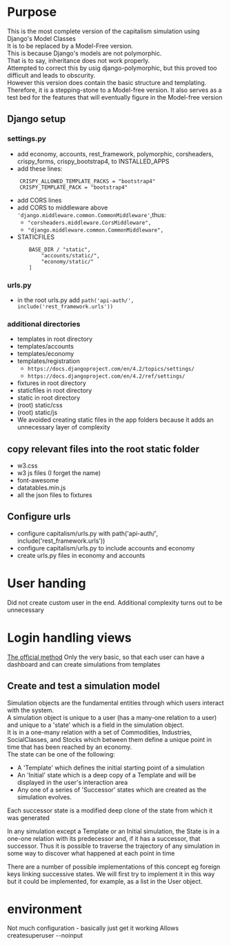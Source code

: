 # Purpose
This is the most complete version of the capitalism simulation using Django's Model Classes  
It is to be replaced by a Model-Free version.  
This is because Django's models are not polymorphic.  
That is to say, inheritance does not work properly.  
Attempted to correct this by usig django-polymorphic, but this proved too difficult and leads to obscurity.  
However this version does contain the basic structure and templating.
Therefore, it is a stepping-stone to a Model-free version.
It also serves as a test bed for the features that will eventually figure in the Model-free version
## Django setup
### settings.py
* add economy, accounts, rest_framework, polymorphic, corsheaders, crispy_forms, crispy_bootstrap4, to INSTALLED_APPS
* add these lines:
```
    CRISPY_ALLOWED_TEMPLATE_PACKS = "bootstrap4"
    CRISPY_TEMPLATE_PACK = "bootstrap4"
```
* add CORS lines
* add CORS to middleware above ``'django.middleware.common.CommonMiddleware'``,thus:
  * ``"corsheaders.middleware.CorsMiddleware",``
  * ``"django.middleware.common.CommonMiddleware",``
* STATICFILES
 ```STATICFILES_DIRS = [
        BASE_DIR / "static",
            "accounts/static/",
            "economy/static/"
        ]
```
### urls.py
* in the root urls.py add ``path('api-auth/', include('rest_framework.urls'))``
### additional directories
* templates in root directory
* templates/accounts
* templates/economy
* templates/registration
  * ``https://docs.djangoproject.com/en/4.2/topics/settings/``
  * ``https://docs.djangoproject.com/en/4.2/ref/settings/``
* fixtures in root directory
* staticfiles in root directory
* static in root directory
* (root) static/css
* (root) static/js
* We avoided creating static files in the app folders because it adds an unnecessary layer of complexity  
## copy relevant files into the root static folder
* w3.css
* w3 js files (I forget the name)
* font-awesome
* datatables.min.js
* all the json files to fixtures
## Configure urls 
* configure capitalism/urls.py with path('api-auth/', include('rest_framework.urls'))
* configure capitalism/urls.py to include accounts and economy
* create urls.py files in economy and accounts
# User handing
Did not create custom user in the end. Additional complexity turns out to be unnecessary  
# Login handling views
[The official method](https://docs.djangoproject.com/en/3.1/topics/auth/default/#all-authentication-views)
Only the very basic, so that each user can have a dashboard and can create simulations from templates  
## Create and test a simulation model
Simulation objects are the fundamental entities through which users interact with the system.  
A simulation object is unique to a user (has a many-one relation to a user) and unique to a 'state' which is a field in the simulation object.  
It is in a one-many relation with a set of Commodities, Industries, SocialClasses, and Stocks which between them define a unique point in time that has been reached by an economy.  
The state can be one of the following:
* A 'Template' which defines the initial starting point of a simulation
* An 'Initial' state which is a deep copy of a Template and will be displayed in the user's interaction area
* Any one of a series of 'Successor' states which are created as the simulation evolves. 

Each successor state is a modified deep clone of the state from which it was generated  

In any simulation except a Template or an Initial simulation, the State is in a one-one relation with its predecessor and, if it has a successor, that successor. Thus it is possible to traverse the trajectory of any simulation in some way to discover what happened at each point in time  

There are a number of possible implementations of this concept eg foreign keys linking successive states. We will first try to implement it in this way but it could be implemented, for example, as a list in the User object.

# environment
Not much configuration - basically just get it working
Allows createsuperuser --noinput
